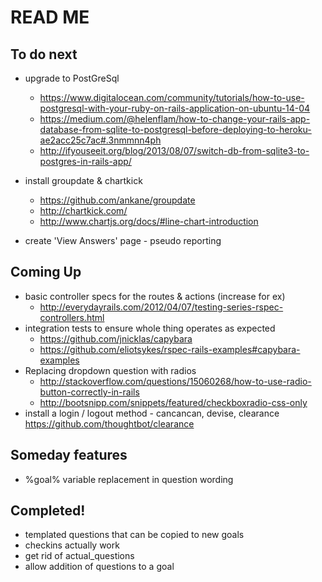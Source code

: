 # READ ME

## To do next

- upgrade to PostGreSql
  - https://www.digitalocean.com/community/tutorials/how-to-use-postgresql-with-your-ruby-on-rails-application-on-ubuntu-14-04
  - https://medium.com/@helenflam/how-to-change-your-rails-app-database-from-sqlite-to-postgresql-before-deploying-to-heroku-ae2acc25c7ac#.3nmmnn4ph
  - http://ifyouseeit.org/blog/2013/08/07/switch-db-from-sqlite3-to-postgres-in-rails-app/
- install groupdate & chartkick
  - https://github.com/ankane/groupdate
  - http://chartkick.com/
  - http://www.chartjs.org/docs/#line-chart-introduction

- create 'View Answers' page - pseudo reporting


## Coming Up

- basic controller specs for the routes & actions (increase for ex)
  - http://everydayrails.com/2012/04/07/testing-series-rspec-controllers.html
- integration tests to ensure whole thing operates as expected
  - https://github.com/jnicklas/capybara
  - https://github.com/eliotsykes/rspec-rails-examples#capybara-examples
- Replacing dropdown question with radios
  - http://stackoverflow.com/questions/15060268/how-to-use-radio-button-correctly-in-rails
  - http://bootsnipp.com/snippets/featured/checkboxradio-css-only
- install a login / logout method - cancancan, devise, clearance https://github.com/thoughtbot/clearance

## Someday features

- %goal% variable replacement in question wording

## Completed!

- templated questions that can be copied to new goals
- checkins actually work
- get rid of actual_questions
- allow addition of questions to a goal

